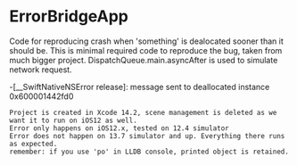 # ErrorBridgeApp


 Code for reproducing crash when 'something' is dealocated sooner than it should be.
 This is minimal required code to reproduce the bug, taken from much bigger project.
 DispatchQueue.main.asyncAfter is used to simulate network request.
 
 -[__SwiftNativeNSError release]: message sent to deallocated instance 0x600001442fd0
 
    Project is created in Xcode 14.2, scene management is deleted as we want it to run on iOS12 as well.
    Error only happens on iOS12.x, tested on 12.4 simulator
    Error does not happen on 13.7 simulator and up. Everything there runs as expected.
    remember: if you use 'po' in LLDB console, printed object is retained.
